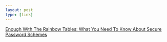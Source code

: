 ```yaml
---
layout: post
type: [link]
---
```

[Enough With The Rainbow Tables: What You Need To Know About Secure Password Schemes](http://chargen.matasano.com/chargen/2007/9/7/enough-with-the-rainbow-tables-what-you-need-to-know-about-s.html)
